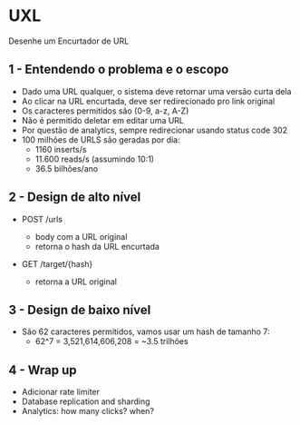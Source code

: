 # UXL

Desenhe um Encurtador de URL

## 1 - Entendendo o problema e o escopo

- Dado uma URL qualquer, o sistema deve retornar uma versão curta dela
- Ao clicar na URL encurtada, deve ser redirecionado pro link original
- Os caracteres permitidos são (0-9, a-z, A-Z)
- Não é permitido deletar em editar uma URL
- Por questão de analytics, sempre redirecionar usando status code 302
- 100 milhões de URLS são geradas por dia:
    - 1160 inserts/s
    - 11.600 reads/s (assumindo 10:1)
    - 36.5 bilhões/ano

## 2 - Design de alto nível

- POST /urls
    - body com a URL original
    - retorna o hash da URL encurtada

- GET /target/{hash}
    - retorna a URL original

## 3 - Design de baixo nível

- São 62 caracteres permitidos, vamos usar um hash de tamanho 7:
    - 62^7 = 3,521,614,606,208 = ~3.5 trilhões

## 4 - Wrap up

- Adicionar rate limiter
- Database replication and sharding
- Analytics: how many clicks? when?
